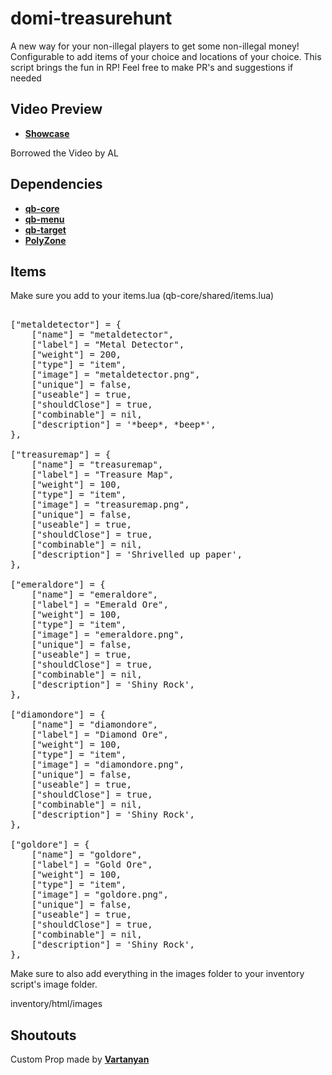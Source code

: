 # domi-treasurehunt


A new way for your non-illegal players to get some non-illegal money! Configurable to add items of your choice and locations of your choice. This script brings the fun in RP! Feel free to make PR's and suggestions if needed

## Video Preview
- <a href="https://youtu.be/16dzPSbWQXU">**Showcase**</a>

Borrowed the Video by AL

## Dependencies
- <a href="https://github.com/qbcore-framework/qb-core">**qb-core**</a>
- <a href="https://github.com/qbcore-framework/qb-menu">**qb-menu**</a> 
- <a href="https://github.com/BerkieBb/qb-target">**qb-target**</a>
- <a href="https://github.com/mkafrin/PolyZone">**PolyZone**</a>

## Items
Make sure you add to your items.lua (qb-core/shared/items.lua)
<pre>

["metaldetector"] = {
    ["name"] = "metaldetector",
    ["label"] = "Metal Detector",
    ["weight"] = 200,
    ["type"] = "item",
    ["image"] = "metaldetector.png",
    ["unique"] = false,
    ["useable"] = true,
    ["shouldClose"] = true,
    ["combinable"] = nil,
    ["description"] = '*beep*, *beep*',
},

["treasuremap"] = {
    ["name"] = "treasuremap",
    ["label"] = "Treasure Map",
    ["weight"] = 100,
    ["type"] = "item",
    ["image"] = "treasuremap.png",
    ["unique"] = false,
    ["useable"] = true,
    ["shouldClose"] = true,
    ["combinable"] = nil,
    ["description"] = 'Shrivelled up paper',
},

["emeraldore"] = {
    ["name"] = "emeraldore",
    ["label"] = "Emerald Ore",
    ["weight"] = 100,
    ["type"] = "item",
    ["image"] = "emeraldore.png",
    ["unique"] = false,
    ["useable"] = true,
    ["shouldClose"] = true,
    ["combinable"] = nil,
    ["description"] = 'Shiny Rock',
},

["diamondore"] = {
    ["name"] = "diamondore",
    ["label"] = "Diamond Ore",
    ["weight"] = 100,
    ["type"] = "item",
    ["image"] = "diamondore.png",
    ["unique"] = false,
    ["useable"] = true,
    ["shouldClose"] = true,
    ["combinable"] = nil,
    ["description"] = 'Shiny Rock',
},

["goldore"] = {
    ["name"] = "goldore",
    ["label"] = "Gold Ore",
    ["weight"] = 100,
    ["type"] = "item",
    ["image"] = "goldore.png",
    ["unique"] = false,
    ["useable"] = true,
    ["shouldClose"] = true,
    ["combinable"] = nil,
    ["description"] = 'Shiny Rock',
},
</pre>

Make sure to also add everything in the images folder to your inventory script's image folder.

inventory/html/images

## Shoutouts
Custom Prop made by <a href="https://www.turbosquid.com/3d-models/3d-metal-detector/1138741">**Vartanyan**</a>

